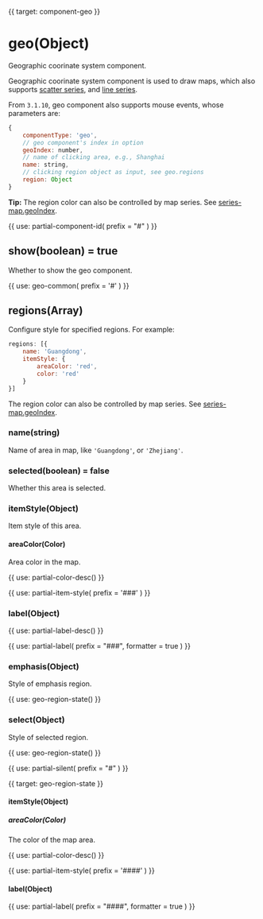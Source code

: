 
{{ target: component-geo }}

# geo(Object)

Geographic coorinate system component.

Geographic coorinate system component is used to draw maps, which also supports [scatter series](~series-scatter), and [line series](~series-lines).


From `3.1.10`, geo component also supports mouse events, whose parameters are:

```js
{
    componentType: 'geo',
    // geo component's index in option
    geoIndex: number,
    // name of clicking area, e.g., Shanghai
    name: string,
    // clicking region object as input, see geo.regions
    region: Object
}
```

**Tip:**
The region color can also be controlled by map series. See [series-map.geoIndex](~series-map.geoIndex).

{{ use: partial-component-id(
    prefix = "#"
) }}

## show(boolean) = true

Whether to show the geo component.

{{ use: geo-common(
    prefix = '#'
) }}

## regions(Array)

Configure style for specified regions.
For example:
```js
regions: [{
    name: 'Guangdong',
    itemStyle: {
        areaColor: 'red',
        color: 'red'
    }
}]
```

The region color can also be controlled by map series. See [series-map.geoIndex](~series-map.geoIndex).

### name(string)

Name of area in map, like `'Guangdong'`, or `'Zhejiang'`.

### selected(boolean) = false

Whether this area is selected.

### itemStyle(Object)

Item style of this area.

#### areaColor(Color)

Area color in the map.

{{ use: partial-color-desc() }}

{{ use: partial-item-style(
    prefix = '###'
) }}

### label(Object)

{{ use: partial-label-desc() }}

{{ use: partial-label(
    prefix = "###",
    formatter = true
) }}

### emphasis(Object)

Style of emphasis region.

{{ use: geo-region-state() }}

### select(Object)

Style of selected region.

{{ use: geo-region-state() }}

{{ use: partial-silent(
    prefix = "#"
) }}



{{ target: geo-region-state }}

#### itemStyle(Object)

##### areaColor(Color)

The color of the map area.

{{ use: partial-color-desc() }}

{{ use: partial-item-style(
    prefix = '####'
) }}

#### label(Object)

{{ use: partial-label(
    prefix = "####",
    formatter = true
) }}

